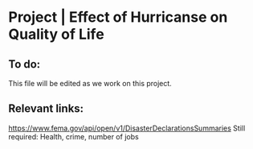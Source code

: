 # Project | Effect of Hurricanse on Quality of Life

## To do:

This file will be edited as we work on this project. 


## Relevant links:
https://www.fema.gov/api/open/v1/DisasterDeclarationsSummaries
Still required: Health, crime, number of jobs
